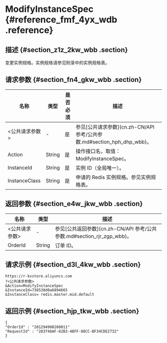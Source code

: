 # ModifyInstanceSpec {#reference_fmf_4yx_wdb .reference}

## 描述 {#section_z1z_2kw_wbb .section}

变更实例规格。实例规格请参见附录中的实例规格表。

## 请求参数 {#section_fn4_gkw_wbb .section}

|名称|类型|是否必须|描述|
|--|--|----|--|
|<公共请求参数\>|-|是|参见[公共请求参数](cn.zh-CN/API 参考/公共参数.md#section_hph_dhp_wbb)。|
|Action|String|是|操作接口名，取值：ModifyInstanceSpec。|
|InstanceId|String|是|实例 ID（全局唯一）。|
|InstanceClass|String|是|申请的 Redis 实例规格。参见实例规格表。|

## 返回参数 {#section_e4w_jkw_wbb .section}

|名称|类型|描述|
|--|--|--|
|<公共请求参数\>|-|参见[公共返回参数](cn.zh-CN/API 参考/公共参数.md#section_rjr_zgp_wbb)。|
|OrderId|String|订单 ID。|

## 请求示例 {#section_d3l_4kw_wbb .section}

```
https://r-kvstore.aliyuncs.com
?<公共请求参数>
&Action=ModifyInstanceSpec
&InstanceId=736538d0a6894665
&InstanceClass= redis.master.mid.default
```

## 返回示例 {#section_hjp_tkw_wbb .section}

```
{
"OrderId" : "201294900260011"
"RequestId" : "283746AF-82B3-4BFF-88CC-BF34CDE2732"
}
```

